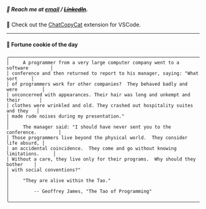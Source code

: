 ##### :calling: Reach me at **[email](mailto:johannes@stenmark.in)** ***/*** **[~~LinkedIn~~](https://www.linkedin.com/in/johannes-stenmark)**.
:feet: Check out the [ChatCopyCat](https://github.com/jstenmark/ChatCopyCat) extension for VSCode.

---
#### :cookie: Fortune cookie of the day
```smalltalk
╭───────────────────────────────────────────────────────────────────────────────╮
│     A programmer from a very large computer company went to a software        │
│ conference and then returned to report to his manager, saying: "What sort     │
│ of programmers work for other companies?  They behaved badly and were         │
│ unconcerned with appearances. Their hair was long and unkempt and their       │
│ clothes were wrinkled and old. They crashed out hospitality suites and they   │
│ made rude noises during my presentation."                                     │
│     The manager said: "I should have never sent you to the conference.        │
│ Those programmers live beyond the physical world.  They consider life absurd, │
│ an accidental coincidence.  They come and go without knowing limitations.     │
│ Without a care, they live only for their programs.  Why should they bother    │
│ with social conventions?"                                                     │
│     "They are alive within the Tao."                                          │
│         -- Geoffrey James, "The Tao of Programming"                           │
╰───────────────────────────────────────────────────────────────────────────────╯
```
